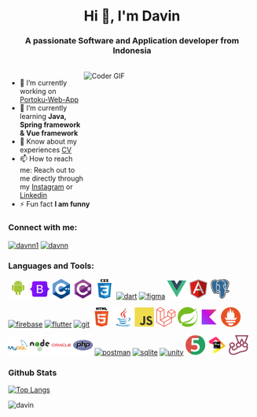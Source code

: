 <h1 align="center">Hi 👋, I'm Davin</h1>
<h3 align="center">A passionate Software and Application developer from Indonesia</h3><br>
<img align="right" alt="Coder GIF" height=250 width=350 src="https://images.squarespace-cdn.com/content/v1/5769fc401b631bab1addb2ab/1541580611624-TE64QGKRJG8SWAIUS7NS/ke17ZwdGBToddI8pDm48kPoswlzjSVMM-SxOp7CV59BZw-zPPgdn4jUwVcJE1ZvWQUxwkmyExglNqGp0IvTJZamWLI2zvYWH8K3-s_4yszcp2ryTI0HqTOaaUohrI8PI6FXy8c9PWtBlqAVlUS5izpdcIXDZqDYvprRqZ29Pw0o/coding-freak.gif" />

- 🔭 I’m currently working on [Portoku-Web-App]()
- 🌱 I’m currently learning **Java, Spring framework & Vue framework**
- 📄 Know about my experiences [CV](https://drive.google.com/file/d/1XTxCLOIG8ES7qIiEI5lH7UoxlZ-cDnRa/view?usp=sharing)
- 📫 How to reach me: Reach out to me directly through my [Instagram](https://www.instagram.com/davnn/) or [Linkedin](https://www.linkedin.com/in/davnn1/)
- ⚡ Fun fact **I am funny**

### Connect with me:
<p align="left">
<a href="https://linkedin.com/in/davnn1" target="blank"><img align="center" src="https://raw.githubusercontent.com/rahuldkjain/github-profile-readme-generator/master/src/images/icons/Social/linked-in-alt.svg" alt="davnn1" height="30" width="40" /></a>
<a href="https://instagram.com/davnn" target="blank"><img align="center" src="https://raw.githubusercontent.com/rahuldkjain/github-profile-readme-generator/master/src/images/icons/Social/instagram.svg" alt="davnn" height="30" width="40" /></a>
</p>

### Languages and Tools:
<p align="left"> 
<a href="https://developer.android.com" target="_blank" rel="noreferrer"> 
<img src="https://raw.githubusercontent.com/devicons/devicon/master/icons/android/android-original-wordmark.svg" alt="android" width="40" height="40"/></a>  
<a href="https://getbootstrap.com" target="_blank" rel="noreferrer"> 
<img src="https://github.com/devicons/devicon/blob/master/icons/bootstrap/bootstrap-original.svg" alt="bootstrap" width="40" height="40"/></a>
<a href="https://www.w3schools.com/cpp/" target="_blank" rel="noreferrer"> 
<img src="https://raw.githubusercontent.com/devicons/devicon/master/icons/cplusplus/cplusplus-original.svg" alt="cplusplus" width="40" height="40"/></a>
<a href="https://www.w3schools.com/cs/" target="_blank" rel="noreferrer"> 
<img src="https://raw.githubusercontent.com/devicons/devicon/master/icons/csharp/csharp-original.svg" alt="csharp" width="40" height="40"/></a>
<a href="https://www.w3schools.com/css/" target="_blank" rel="noreferrer"> 
<img src="https://raw.githubusercontent.com/devicons/devicon/master/icons/css3/css3-original-wordmark.svg" alt="css3" width="40" height="40"/></a>
<a href="https://dart.dev" target="_blank" rel="noreferrer"> 
<img src="https://www.vectorlogo.zone/logos/dartlang/dartlang-icon.svg" alt="dart" width="40" height="40"/></a>
<a href="https://www.figma.com/" target="_blank" rel="noreferrer"> 
<img src="https://www.vectorlogo.zone/logos/figma/figma-icon.svg" alt="figma" width="40" height="40"/></a>
<a href="https://vuejs.org/" target="_blank" rel="noreferrer"> 
<img src="https://github.com/devicons/devicon/blob/master/icons/vuejs/vuejs-original.svg" alt="laravel" width="40" height="40"/></a>
<a href="https://angular.dev/" target="_blank" rel="noreferrer"> 
<img src="https://github.com/devicons/devicon/blob/master/icons/angularjs/angularjs-original.svg" alt="laravel" width="40" height="40"/></a>
<a href="https://www.postgresql.org/" target="_blank" rel="noreferrer"> 
<img src="https://github.com/devicons/devicon/blob/master/icons/postgresql/postgresql-original.svg" alt="laravel" width="40" height="40"/></a></p>

<p align="left"> 
<a href="https://firebase.google.com/" target="_blank" rel="noreferrer"> 
<img src="https://www.vectorlogo.zone/logos/firebase/firebase-icon.svg" alt="firebase" width="40" height="40"/></a>
<a href="https://flutter.dev" target="_blank" rel="noreferrer"> 
<img src="https://www.vectorlogo.zone/logos/flutterio/flutterio-icon.svg" alt="flutter" width="40" height="40"/></a>
<a href="https://git-scm.com/" target="_blank" rel="noreferrer"> 
<img src="https://www.vectorlogo.zone/logos/git-scm/git-scm-icon.svg" alt="git" width="40" height="40"/></a>
<a href="https://www.w3.org/html/" target="_blank" rel="noreferrer"> 
<img src="https://raw.githubusercontent.com/devicons/devicon/master/icons/html5/html5-original-wordmark.svg" alt="html5" width="40" height="40"/></a>
<a href="https://www.java.com" target="_blank" rel="noreferrer"> 
<img src="https://raw.githubusercontent.com/devicons/devicon/master/icons/java/java-original.svg" alt="java" width="40" height="40"/></a>
<a href="https://developer.mozilla.org/en-US/docs/Web/JavaScript" target="_blank" rel="noreferrer">
<img src="https://raw.githubusercontent.com/devicons/devicon/master/icons/javascript/javascript-original.svg" alt="javascript" width="40" height="40"/></a>
<a href="https://laravel.com/" target="_blank" rel="noreferrer"> 
<img src="https://github.com/devicons/devicon/blob/master/icons/laravel/laravel-original.svg" alt="laravel" width="40" height="40"/></a>
<a href="https://spring.io/" target="_blank" rel="noreferrer"> 
<img src="https://github.com/devicons/devicon/blob/master/icons/spring/spring-original.svg" alt="laravel" width="40" height="40"/></a>
<a href="https://kotlinlang.org/" target="_blank" rel="noreferrer"> 
<img src="https://github.com/devicons/devicon/blob/master/icons/kotlin/kotlin-original.svg" alt="laravel" width="40" height="40"/></a>
<a href="https://prometheus.io/" target="_blank" rel="noreferrer"> 
<img src="https://github.com/devicons/devicon/blob/master/icons/prometheus/prometheus-original.svg" alt="laravel" width="40" height="40"/></a></p>

<p align="left"> 
<a href="https://www.mysql.com/" target="_blank" rel="noreferrer"> 
<img src="https://raw.githubusercontent.com/devicons/devicon/master/icons/mysql/mysql-original-wordmark.svg" alt="mysql" width="40" height="40"/></a>
<a href="https://nodejs.org" target="_blank" rel="noreferrer"> 
<img src="https://raw.githubusercontent.com/devicons/devicon/master/icons/nodejs/nodejs-original-wordmark.svg" alt="nodejs" width="40" height="40"/></a>
<a href="https://www.oracle.com/" target="_blank" rel="noreferrer"> 
<img src="https://raw.githubusercontent.com/devicons/devicon/master/icons/oracle/oracle-original.svg" alt="oracle" width="40" height="40"/></a>
<a href="https://www.php.net" target="_blank" rel="noreferrer"> 
<img src="https://raw.githubusercontent.com/devicons/devicon/master/icons/php/php-original.svg" alt="php" width="40" height="40"/></a>
<a href="https://postman.com" target="_blank" rel="noreferrer"> 
<img src="https://www.vectorlogo.zone/logos/getpostman/getpostman-icon.svg" alt="postman" width="40" height="40"/></a>
<a href="https://www.sqlite.org/" target="_blank" rel="noreferrer"> 
<img src="https://www.vectorlogo.zone/logos/sqlite/sqlite-icon.svg" alt="sqlite" width="40" height="40"/></a>
<a href="https://unity.com/" target="_blank" rel="noreferrer"> 
<img src="https://www.vectorlogo.zone/logos/unity3d/unity3d-icon.svg" alt="unity" width="40" height="40"/></a>
<a href="https://junit.org/junit5/" target="_blank" rel="noreferrer"> 
<img src="https://github.com/devicons/devicon/blob/master/icons/junit/junit-original.svg" alt="unity" width="40" height="40"/></a>
<a href="https://www.jetbrains.com/" target="_blank" rel="noreferrer"> 
<img src="https://github.com/devicons/devicon/blob/master/icons/jetbrains/jetbrains-original.svg" alt="unity" width="40" height="40"/></a>
<a href="https://jestjs.io/" target="_blank" rel="noreferrer"> 
<img src="https://github.com/devicons/devicon/blob/master/icons/jest/jest-plain.svg" alt="unity" width="40" height="40"/></a></p>


### Github Stats
[![Top Langs](https://github-readme-stats.vercel.app/api/top-langs/?username=Davnn1&layout=compact)]()

<p><img align="left" src="https://github-readme-streak-stats.herokuapp.com/?user=Davnn1&" alt="davin" /></p>
